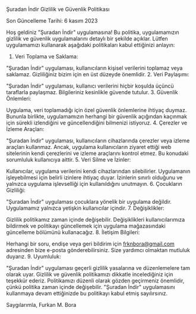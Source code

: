  Şuradan İndir Gizlilik ve Güvenlik Politikası

Son Güncelleme Tarihi: 6 kasım 2023

Hoş geldiniz "Şuradan İndir" uygulamasına! Bu politika, uygulamamızın gizlilik ve güvenlik uygulamalarını detaylı bir şekilde açıklar. Lütfen uygulamamızı kullanarak aşağıdaki politikaları kabul ettiğinizi anlayın:

 1. Veri Toplama ve Saklama:

"Şuradan İndir" uygulaması, kullanıcıların kişisel verilerini toplamaz veya saklamaz. Gizliliğiniz bizim için en üst düzeyde önemlidir.
 2. Veri Paylaşımı:

"Şuradan İndir" uygulaması, kullanıcı verilerini hiçbir koşulda üçüncü taraflarla paylaşmaz. Bilgileriniz kesinlikle güvende tutulur.
 3. Güvenlik Önlemleri:

Uygulama, veri toplamadığı için özel güvenlik önlemlerine ihtiyaç duymaz. Bununla birlikte, uygulamamızın herhangi bir güvenlik açığından kaçınmak için sürekli izlendiğini ve güncellendiğini bilmenizi istiyoruz.
 4. Çerezler ve İzleme Araçları:

"Şuradan İndir" uygulaması, kullanıcıların cihazlarında çerezler veya izleme araçları kullanmaz. Ancak, uygulama kullanıcıların ziyaret ettiği web sitelerinin kendi çerezlerini ve izleme araçlarını kontrol etmez. Bu konudaki sorumluluk kullanıcıya aittir.
 5. Veri Silme ve İzinler:

Kullanıcılar, uygulama verilerini kendi cihazlarından silebilirler. Uygulamanın işleyebilmesi için belirli izinlere ihtiyaç duyar. İzinlerin sınırlı olduğunu ve yalnızca uygulama işlevselliği için kullanıldığını unutmayın.
 6. Çocukların Gizliliği:

"Şuradan İndir" uygulaması çocuklara yönelik bir uygulama değildir. Uygulamamız yalnızca yetişkin kullanıcılar içindir.
 7. Değişiklikler:

Gizlilik politikamız zaman içinde değişebilir. Değişiklikleri kullanıcılarımıza bildirmek ve politikayı güncellemek için uygulama mağazasındaki güncelleme bölümünü kullanacağız.
 8. İletişim Bilgileri:

Herhangi bir soru, endişe veya geri bildirim için frknbora@gmail.com adresinden bize e-posta gönderebilirsiniz. Size yardımcı olmaktan mutluluk duyarız.
 9. Uyumluluk:

"Şuradan İndir" uygulaması geçerli gizlilik yasalarına ve düzenlemelere tam olarak uyar.
Gizlilik ve güvenlik politikamızı dikkatle incelediğiniz için teşekkür ederiz. Politikamızı düzenli olarak gözden geçirmeniz önemlidir, çünkü politika zaman içinde değişebilir. "Şuradan İndir" uygulamasını kullanmaya devam ettiğinizde bu politikayı kabul etmiş sayılırsınız.

Saygılarımla,
Furkan M. Bora




